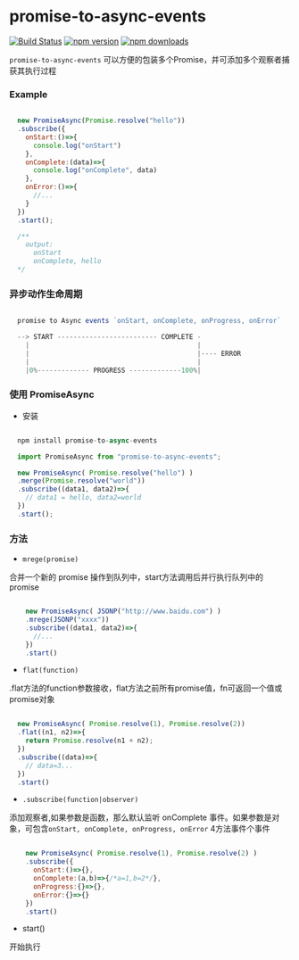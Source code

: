 # promise-to-async-events


[![Build Status](https://travis-ci.org/jun-lu/promise-to-async-events.svg?branch=master)](https://travis-ci.org/jun-lu/promise-to-async-events)
[![npm version](https://badge.fury.io/js/promise-to-async-events.svg)](https://badge.fury.io/js/promise-to-async-events) [![npm downloads](https://img.shields.io/npm/dm/promise-to-async-events.svg?style=flat-square)](https://www.npmjs.com/package/promise-to-async-events)


`promise-to-async-events` 可以方便的包装多个Promise，并可添加多个观察者捕获其执行过程

### Example

````javascript

  new PromiseAsync(Promise.resolve("hello"))
  .subscribe({
    onStart:()=>{
      console.log("onStart")
    },
    onComplete:(data)=>{
      console.log("onComplete", data)
    },
    onError:()=>{
      //...
    }
  })
  .start();

  /**
    output:
      onStart
      onComplete, hello
  */

````


### 异步动作生命周期

````javascript

  promise to Async events `onStart, onComplete, onProgress, onError`

  --> START ------------------------- COMPLETE -
    |                                          |
    |                                          |---- ERROR
    |                                          |
    |0%------------- PROGRESS -------------100%|


````


### 使用 PromiseAsync

* 安装

````javascript

  npm install promise-to-async-events

  import PromiseAsync from "promise-to-async-events";

  new PromiseAsync( Promise.resolve("hello") )
  .merge(Promise.resolve("world"))
  .subscribe((data1, data2)=>{
    // data1 = hello, data2=world
  })
  .start();

````

### 方法


*  `mrege(promise)`

合并一个新的 promise 操作到队列中，start方法调用后并行执行队列中的promise

````javascript

    new PromiseAsync( JSONP("http://www.baidu.com") )
    .mrege(JSONP("xxxx"))
    .subscribe((data1, data2)=>{
      //...
    })
    .start()

````



* `flat(function)`

.flat方法的function参数接收，flat方法之前所有promise值，fn可返回一个值或promise对象

````javascript

  new PromiseAsync( Promise.resolve(1), Promise.resolve(2))
  .flat((n1, n2)=>{
    return Promise.resolve(n1 + n2);
  })
  .subscribe((data)=>{
    // data=3...
  })
  .start()

````

*  `.subscribe(function|observer)`

添加观察者,如果参数是函数，那么默认监听 onComplete 事件。如果参数是对象，可包含`onStart, onComplete, onProgress, onError` 4方法事件个事件

````javascript

    new PromiseAsync( Promise.resolve(1), Promise.resolve(2) )
    .subscribe({
      onStart:()=>{},
      onComplete:(a,b)=>{/*a=1,b=2*/},
      onProgress:{}=>{},
      onError:{}=>{}
    })
    .start()

````


* start()

开始执行
